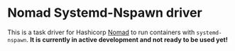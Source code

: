 # Nomad Systemd-Nspawn driver

This is a task driver for Hashicorp [Nomad](https://nomadproject.io) to run
containers with `systemd-nspawn`. **It is currently in active development and
not ready to be used yet!**
